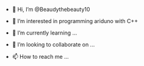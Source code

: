 - 👋 Hi, I’m @Beaudythebeauty10

- 👀 I’m interested in 
programming ariduno with C++

- 🌱 I’m currently learning ...
- 💞️ I’m looking to collaborate on ...
- 📫 How to reach me ...

<!---
Beaudythebeauty10/Beaudythebeauty10 is a ✨ special ✨ repository because its `README.md` (this file) appears on your GitHub profile.
You can click the Preview link to take a look at your changes.
--->
